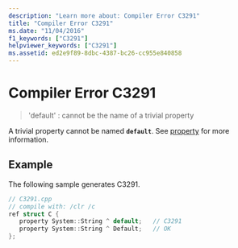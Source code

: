 ```yaml
---
description: "Learn more about: Compiler Error C3291"
title: "Compiler Error C3291"
ms.date: "11/04/2016"
f1_keywords: ["C3291"]
helpviewer_keywords: ["C3291"]
ms.assetid: ed2e9f89-8dbc-4387-bc26-cc955e840858
---
```

# Compiler Error C3291

> 'default' : cannot be the name of a trivial property

A trivial property cannot be named **`default`**. See [property](../../extensions/property-cpp-component-extensions.md) for more information.

## Example

The following sample generates C3291.

```cpp
// C3291.cpp
// compile with: /clr /c
ref struct C {
   property System::String ^ default;   // C3291
   property System::String ^ Default;   // OK
};
```
